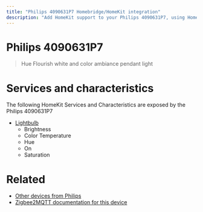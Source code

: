 ```yaml
---
title: "Philips 4090631P7 Homebridge/HomeKit integration"
description: "Add HomeKit support to your Philips 4090631P7, using Homebridge, Zigbee2MQTT and homebridge-z2m."
---
```

<!---
This file has been GENERATED using src/docgen/docgen.ts
DO NOT EDIT THIS FILE MANUALLY!
-->
# Philips 4090631P7
> Hue Flourish white and color ambiance pendant light


# Services and characteristics
The following HomeKit Services and Characteristics are exposed by
the Philips 4090631P7

* [Lightbulb](../../light.md)
  * Brightness
  * Color Temperature
  * Hue
  * On
  * Saturation


# Related
* [Other devices from Philips](../index.md#philips)
* [Zigbee2MQTT documentation for this device](https://www.zigbee2mqtt.io/devices/4090631P7.html)